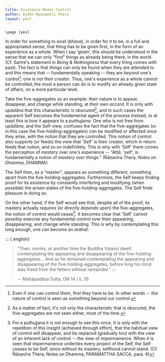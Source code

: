 ```yaml
---
title: Existence Means Control
author: Ajahn Nyanamoli Thero
layout: post
---
```


```{=context}
\page [yes]
```

In order for something to exist (*bhava*), in order for it to be, in a
full and appropriated sense, that thing has to be given first, in the
form of an experience as a whole. When I say 'given', this should be
understood in the sense that we can only "find" things as already being
there, in the world. (Cf. Sartre's statement in *Being & Nothingness*
that every thing comes *with* past). The fact is that things can only be
found when they are attended to and this means that -- fundamentally
speaking -- they are *beyond* one's control[^1]: one is
not their *creator*. Thus, one's experience as a whole *cannot* be
controlled; the most a person can do is to modify an already given state
of affairs, on a more particular level.

Take the five-aggregates as an example: their nature is to appear,
disappear, and change while standing, at *their own accord*. It is only
with *upādāna* that this characteristic is obscured[^2],
and in such cases the apparent Self becomes the fundamental agent of the
process instead, or at least this is how it appears to a *puthujjana*.
One who is not free from *upādāna*, and the Self-view, confuses the fact
that the five-aggregates (or in this case the five-holding-aggregates)
*can* be modified or affected once they arise, with the notion that they
are controlled. This notion of control also supports (or feeds) the view
that 'Self' is their creator, which in return feeds that notion, and so
on indefinitely. This is why with 'Self' there comes the perception of
*mastery* over one's experience -- *"Attā*, 'self', is fundamentally a
notion of *mastery over things*." (Ñāṇavīra Thera, *Notes on Dhamma*,
DHAMMA)

The Self then, as a "master", appears as something different, something
*apart* from the five-holding-aggregates. Furthermore, the Self keeps
finding proof for its existence by constantly interfering and modifying
(when possible) the arisen states of the five-holding-aggregates. The
Self finds pleasure in doing so.

On the other hand, if the Self would see that, despite all of the proof,
its mastery actually *requires* (or *directly depends* upon) the
five-aggregates, the notion of control would cease[^3].
It becomes clear that 'Self' cannot possibly exercise any fundamental
control over their appearing, disappearing, and change while standing.
This is why by contemplating this long enough, one can become an
*arahat*:

::: {.english}
> "Then, monks, at another time the Buddha Vipassī dwelt contemplating
> the appearing and disappearing of the five-holding-aggregates... And
> as he remained contemplating the appearing and disappearing of the
> five-holding-aggregates, before long his mind was freed from the
> fetters without remainder."
:::

> -- Mahāpadāna Sutta, DN 14 / ii, 35

[^1]: Even if one can control them, first they have to be. In other words -- the nature of control is seen as something beyond our control.

[^2]: As a matter of fact, it's not only the characteristic that is obscured, the five-aggregates are not seen either, most of the time.

[^3]: For a puthujjana it is not enough to see this once. It is only with the repetition of this insight (achieved through effort), that the habitual view of control will disappear, and be replaced (gradually too) with the view of an inherent lack of control -- the view of impermanence. When it is seen that impermanence underlies every project of the Self, the Self ceases to be Self, since without its mastery, selfhood cannot stand. (Cf. Ñāṇavīra Thera, Notes on Dhamma, PARAMATTHA SACCA, para. 6)
